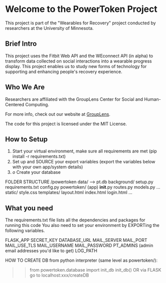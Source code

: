 # Welcome to the PowerToken Project

This project is part of the "Wearables for Recovery" project conducted by researchers at the University of Minnesota.


## Brief Intro

This project uses the Fitbit Web API and the WEconnect API (in alpha) to transform data collected on social interactions into a wearable progress display. This project enables us to study new forms of technology for supporting and enhancing people's recovery experience.


## Who We Are

Researchers are affiliated with the GroupLens Center for Social and Human-Centered Computing. 


For more info, check out our website at [GroupLens](https://grouplens.org).

The code for this project is licensed under the MIT License.

## How to Setup
1. Start your virtual environment, make sure all requirements are met (pip install -r requirements.txt)
2. Set up and SOURCE your export variables (export the variables below with your own app/system details)
3. _o_ Create your database 

FOLDER STRUCTURE
/powertoken
	data/ --> pt.db
	background/
	setup.py 
	requirements.txt
	config.py 
    	powertoken/ (app)
            __init__.py
	    routes.py
	    models.py
	    ...
        static/
            style.css
        templates/
            layout.html
            index.html
            login.html
            ... 
            
## What you need
The requirements.txt file lists all the dependencies and packages for running this code
You also need to set your environment by EXPORTing the following variables.

FLASK_APP
SECRET_KEY 
DATABASE_URL
MAIL_SERVER
MAIL_PORT
MAIL_USE_TLS
MAIL_USERNAME
MAIL_PASSWORD
PT_ADMINS (admin email addresses you'd like to get)
LOG_PATH


HOW TO CREATE DB
from python interpreter (same level as powertoken/):
>> from powertoken.database import init_db
>> init_db()
OR via FLASK
go to localhost:xxx/createDB





